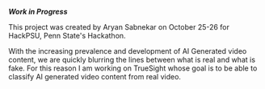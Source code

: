 ***Work in Progress***

This project was created by Aryan Sabnekar on October 25-26 for HackPSU, Penn State's Hackathon.

With the increasing prevalence and development of AI Generated video content, we are quickly blurring the lines between what is real and what is fake. For this reason I am working on TrueSight whose goal is to be able to classify AI generated video content from real video.

